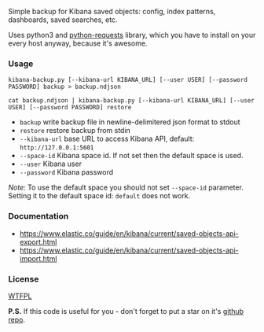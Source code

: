 Simple backup for Kibana saved objects: config, index patterns, dashboards, saved searches, etc.

Uses python3 and [python-requests](https://requests.readthedocs.io/) library, which you have to install on your every host anyway, because it's awesome.

### Usage

`kibana-backup.py [--kibana-url KIBANA_URL] [--user USER] [--password PASSWORD] backup > backup.ndjson`

`cat backup.ndjson | kibana-backup.py [--kibana-url KIBANA_URL] [--user USER] [--password PASSWORD] restore`

* `backup` write backup file in newline-delimitered json format to stdout
* `restore` restore backup from stdin
* `--kibana-url` base URL to access Kibana API, default: `http://127.0.0.1:5601`
* `--space-id` Kibana space id. If not set then the default space is used.
* `--user` Kibana user
* `--password` Kibana password

 *Note:* To use the default space you should not set `--space-id` parameter. Setting it to the default space id: `default` does not work.

### Documentation

* https://www.elastic.co/guide/en/kibana/current/saved-objects-api-export.html
* https://www.elastic.co/guide/en/kibana/current/saved-objects-api-import.html

### License

[WTFPL](LICENSE)

**P.S.** If this code is useful for you - don't forget to put a star on it's [github repo](https://github.com/selivan/kibana-backup-simple).
